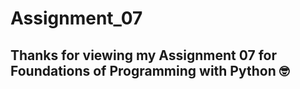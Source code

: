 # Assignment_07
Thanks for viewing my Assignment 07 for Foundations of Programming with Python
:nerd_face:
---
